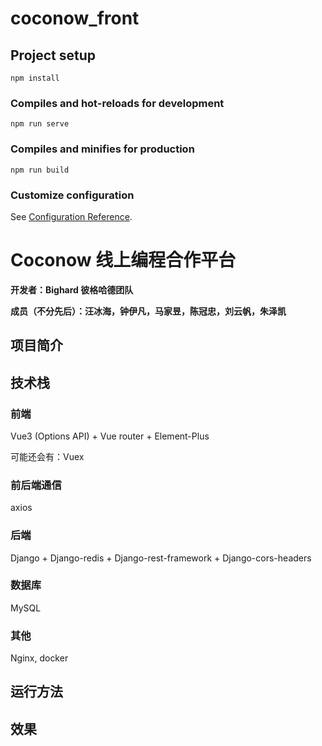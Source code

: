 # coconow_front

## Project setup
```
npm install
```

### Compiles and hot-reloads for development
```
npm run serve
```

### Compiles and minifies for production
```
npm run build
```

### Customize configuration
See [Configuration Reference](https://cli.vuejs.org/config/).
# Coconow 线上编程合作平台

**开发者：Bighard 彼格哈德团队**

**成员（不分先后）：汪冰海，钟伊凡，马家昱，陈冠忠，刘云帆，朱泽凯**

## 项目简介

## 技术栈

### 前端

Vue3 (Options API) + Vue router + Element-Plus

可能还会有：Vuex

### 前后端通信

axios

### 后端

Django + Django-redis + Django-rest-framework + Django-cors-headers

### 数据库

MySQL

### 其他

Nginx, docker

## 运行方法

## 效果
